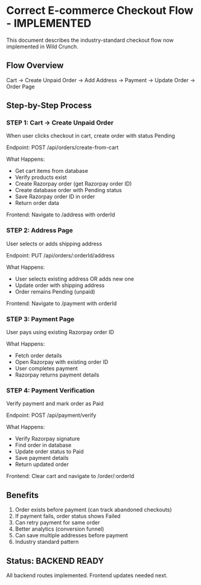 # Correct E-commerce Checkout Flow - IMPLEMENTED

This document describes the industry-standard checkout flow now implemented in Wild Crunch.

## Flow Overview

Cart → Create Unpaid Order → Add Address → Payment → Update Order → Order Page

## Step-by-Step Process

### STEP 1: Cart → Create Unpaid Order
When user clicks checkout in cart, create order with status Pending

Endpoint: POST /api/orders/create-from-cart

What Happens:
- Get cart items from database
- Verify products exist
- Create Razorpay order (get Razorpay order ID)
- Create database order with Pending status
- Save Razorpay order ID in order
- Return order data

Frontend: Navigate to /address with orderId

### STEP 2: Address Page
User selects or adds shipping address

Endpoint: PUT /api/orders/:orderId/address

What Happens:
- User selects existing address OR adds new one
- Update order with shipping address
- Order remains Pending (unpaid)

Frontend: Navigate to /payment with orderId

### STEP 3: Payment Page
User pays using existing Razorpay order ID

What Happens:
- Fetch order details
- Open Razorpay with existing order ID
- User completes payment
- Razorpay returns payment details

### STEP 4: Payment Verification
Verify payment and mark order as Paid

Endpoint: POST /api/payment/verify

What Happens:
- Verify Razorpay signature
- Find order in database
- Update order status to Paid
- Save payment details
- Return updated order

Frontend: Clear cart and navigate to /order/:orderId

## Benefits

1. Order exists before payment (can track abandoned checkouts)
2. If payment fails, order status shows Failed
3. Can retry payment for same order
4. Better analytics (conversion funnel)
5. Can save multiple addresses before payment
6. Industry standard pattern

## Status: BACKEND READY

All backend routes implemented. Frontend updates needed next.
